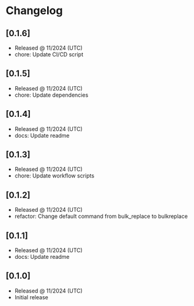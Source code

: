 # Changelog

## [0.1.6]

- Released @ 11/2024 (UTC)
- chore: Update CI/CD script

## [0.1.5]

- Released @ 11/2024 (UTC)
- chore: Update dependencies

## [0.1.4]

- Released @ 11/2024 (UTC)
- docs: Update readme

## [0.1.3]

- Released @ 11/2024 (UTC)
- chore: Update workflow scripts

## [0.1.2]

- Released @ 11/2024 (UTC)
- refactor: Change default command from bulk_replace to bulkreplace

## [0.1.1]

- Released @ 11/2024 (UTC)
- docs: Update readme

## [0.1.0]

- Released @ 11/2024 (UTC)
- Initial release
